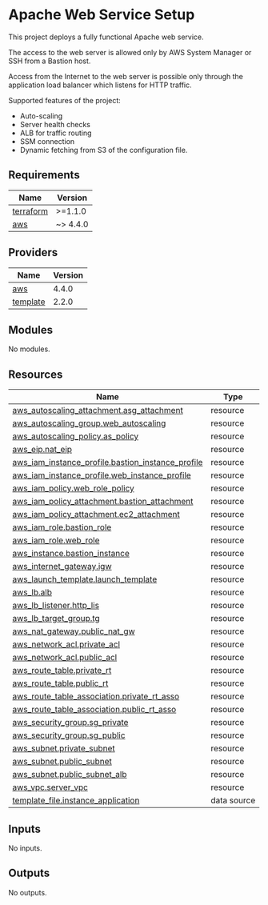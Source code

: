 # Apache Web Service Setup

This project deploys a fully functional Apache web service. 

The access to the web server is allowed only by AWS System Manager or SSH from a Bastion host.

Access from the Internet to the web server is possible only through the application load balancer which listens for HTTP traffic.

Supported features of the project:

* Auto-scaling 
* Server health checks
* ALB for traffic routing
* SSM connection
* Dynamic fetching from S3 of the configuration file.

<!-- BEGIN_TF_DOCS -->
## Requirements

| Name | Version |
|------|---------|
| <a name="requirement_terraform"></a> [terraform](#requirement\_terraform) | >=1.1.0 |
| <a name="requirement_aws"></a> [aws](#requirement\_aws) | ~> 4.4.0 |

## Providers

| Name | Version |
|------|---------|
| <a name="provider_aws"></a> [aws](#provider\_aws) | 4.4.0 |
| <a name="provider_template"></a> [template](#provider\_template) | 2.2.0 |

## Modules

No modules.

## Resources

| Name | Type |
|------|------|
| [aws_autoscaling_attachment.asg_attachment](https://registry.terraform.io/providers/hashicorp/aws/latest/docs/resources/autoscaling_attachment) | resource |
| [aws_autoscaling_group.web_autoscaling](https://registry.terraform.io/providers/hashicorp/aws/latest/docs/resources/autoscaling_group) | resource |
| [aws_autoscaling_policy.as_policy](https://registry.terraform.io/providers/hashicorp/aws/latest/docs/resources/autoscaling_policy) | resource |
| [aws_eip.nat_eip](https://registry.terraform.io/providers/hashicorp/aws/latest/docs/resources/eip) | resource |
| [aws_iam_instance_profile.bastion_instance_profile](https://registry.terraform.io/providers/hashicorp/aws/latest/docs/resources/iam_instance_profile) | resource |
| [aws_iam_instance_profile.web_instance_profile](https://registry.terraform.io/providers/hashicorp/aws/latest/docs/resources/iam_instance_profile) | resource |
| [aws_iam_policy.web_role_policy](https://registry.terraform.io/providers/hashicorp/aws/latest/docs/resources/iam_policy) | resource |
| [aws_iam_policy_attachment.bastion_attachment](https://registry.terraform.io/providers/hashicorp/aws/latest/docs/resources/iam_policy_attachment) | resource |
| [aws_iam_policy_attachment.ec2_attachment](https://registry.terraform.io/providers/hashicorp/aws/latest/docs/resources/iam_policy_attachment) | resource |
| [aws_iam_role.bastion_role](https://registry.terraform.io/providers/hashicorp/aws/latest/docs/resources/iam_role) | resource |
| [aws_iam_role.web_role](https://registry.terraform.io/providers/hashicorp/aws/latest/docs/resources/iam_role) | resource |
| [aws_instance.bastion_instance](https://registry.terraform.io/providers/hashicorp/aws/latest/docs/resources/instance) | resource |
| [aws_internet_gateway.igw](https://registry.terraform.io/providers/hashicorp/aws/latest/docs/resources/internet_gateway) | resource |
| [aws_launch_template.launch_template](https://registry.terraform.io/providers/hashicorp/aws/latest/docs/resources/launch_template) | resource |
| [aws_lb.alb](https://registry.terraform.io/providers/hashicorp/aws/latest/docs/resources/lb) | resource |
| [aws_lb_listener.http_lis](https://registry.terraform.io/providers/hashicorp/aws/latest/docs/resources/lb_listener) | resource |
| [aws_lb_target_group.tg](https://registry.terraform.io/providers/hashicorp/aws/latest/docs/resources/lb_target_group) | resource |
| [aws_nat_gateway.public_nat_gw](https://registry.terraform.io/providers/hashicorp/aws/latest/docs/resources/nat_gateway) | resource |
| [aws_network_acl.private_acl](https://registry.terraform.io/providers/hashicorp/aws/latest/docs/resources/network_acl) | resource |
| [aws_network_acl.public_acl](https://registry.terraform.io/providers/hashicorp/aws/latest/docs/resources/network_acl) | resource |
| [aws_route_table.private_rt](https://registry.terraform.io/providers/hashicorp/aws/latest/docs/resources/route_table) | resource |
| [aws_route_table.public_rt](https://registry.terraform.io/providers/hashicorp/aws/latest/docs/resources/route_table) | resource |
| [aws_route_table_association.private_rt_asso](https://registry.terraform.io/providers/hashicorp/aws/latest/docs/resources/route_table_association) | resource |
| [aws_route_table_association.public_rt_asso](https://registry.terraform.io/providers/hashicorp/aws/latest/docs/resources/route_table_association) | resource |
| [aws_security_group.sg_private](https://registry.terraform.io/providers/hashicorp/aws/latest/docs/resources/security_group) | resource |
| [aws_security_group.sg_public](https://registry.terraform.io/providers/hashicorp/aws/latest/docs/resources/security_group) | resource |
| [aws_subnet.private_subnet](https://registry.terraform.io/providers/hashicorp/aws/latest/docs/resources/subnet) | resource |
| [aws_subnet.public_subnet](https://registry.terraform.io/providers/hashicorp/aws/latest/docs/resources/subnet) | resource |
| [aws_subnet.public_subnet_alb](https://registry.terraform.io/providers/hashicorp/aws/latest/docs/resources/subnet) | resource |
| [aws_vpc.server_vpc](https://registry.terraform.io/providers/hashicorp/aws/latest/docs/resources/vpc) | resource |
| [template_file.instance_application](https://registry.terraform.io/providers/hashicorp/template/latest/docs/data-sources/file) | data source |

## Inputs

No inputs.

## Outputs

No outputs.
<!-- END_TF_DOCS -->